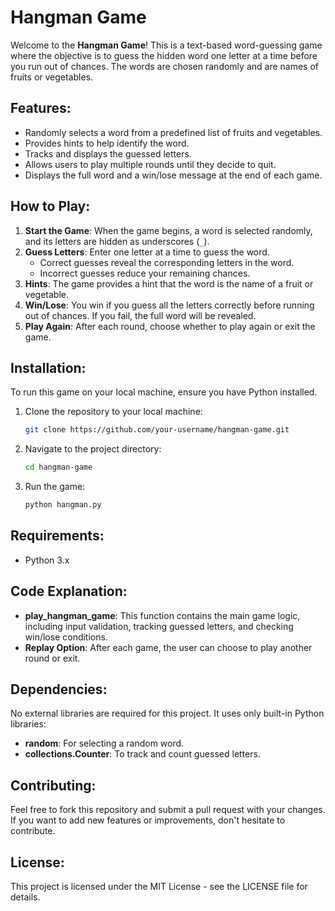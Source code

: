 # Hangman Game

Welcome to the **Hangman Game**! This is a text-based word-guessing game where the objective is to guess the hidden word one letter at a time before you run out of chances. The words are chosen randomly and are names of fruits or vegetables.

## Features:
- Randomly selects a word from a predefined list of fruits and vegetables.
- Provides hints to help identify the word.
- Tracks and displays the guessed letters.
- Allows users to play multiple rounds until they decide to quit.
- Displays the full word and a win/lose message at the end of each game.

## How to Play:
1. **Start the Game**: When the game begins, a word is selected randomly, and its letters are hidden as underscores (`_`).
2. **Guess Letters**: Enter one letter at a time to guess the word.
   - Correct guesses reveal the corresponding letters in the word.
   - Incorrect guesses reduce your remaining chances.
3. **Hints**: The game provides a hint that the word is the name of a fruit or vegetable.
4. **Win/Lose**: You win if you guess all the letters correctly before running out of chances. If you fail, the full word will be revealed.
5. **Play Again**: After each round, choose whether to play again or exit the game.

## Installation:
To run this game on your local machine, ensure you have Python installed.

1. Clone the repository to your local machine:
   ```bash
   git clone https://github.com/your-username/hangman-game.git
   ```
2. Navigate to the project directory:
   ```bash
   cd hangman-game
   ```
3. Run the game:
   ```bash
   python hangman.py
   ```

## Requirements:
- Python 3.x

## Code Explanation:
- **play_hangman_game**: This function contains the main game logic, including input validation, tracking guessed letters, and checking win/lose conditions.
- **Replay Option**: After each game, the user can choose to play another round or exit.

## Dependencies:
No external libraries are required for this project. It uses only built-in Python libraries:
- **random**: For selecting a random word.
- **collections.Counter**: To track and count guessed letters.

## Contributing:
Feel free to fork this repository and submit a pull request with your changes. If you want to add new features or improvements, don't hesitate to contribute.

## License:
This project is licensed under the MIT License - see the LICENSE file for details.

